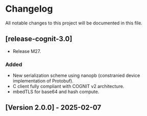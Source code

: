 # Changelog

All notable changes to this project will be documented in this file.

## [release-cognit-3.0]
- Release M27.
### Added

- New serialization scheme using nanopb (constranied device implementation of Protobuf).
- C client fully compliant with COGNIT v2 architecture.
- mbedTLS for base64 and hash compute.

## [Version 2.0.0] - 2025-02-07
